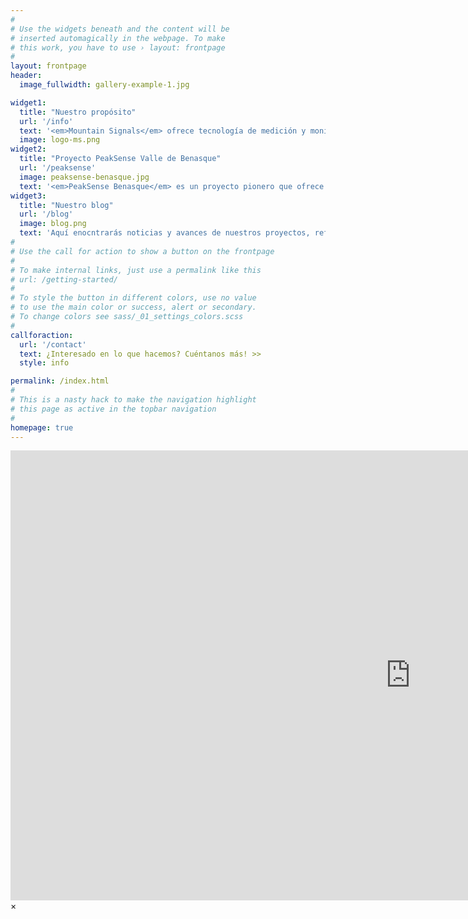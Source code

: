 ```yaml
---
#
# Use the widgets beneath and the content will be
# inserted automagically in the webpage. To make
# this work, you have to use › layout: frontpage
#
layout: frontpage
header:
  image_fullwidth: gallery-example-1.jpg

widget1:
  title: "Nuestro propósito"
  url: '/info'
  text: '<em>Mountain Signals</em> ofrece tecnología de medición y monitorización para entornos rurales o de difícil acceso.<br/>1. Sin necesidad de cobertura móvil ni internet<br/>2. Bajo impacto y mantenimiento.<br/>3. Transmisión de datos de largo alcance.<br/>4. Adaptable a cada necesidad.'
  image: logo-ms.png
widget2:
  title: "Proyecto PeakSense Valle de Benasque"
  url: '/peaksense'
  image: peaksense-benasque.jpg
  text: '<em>PeakSense Benasque</em> es un proyecto pionero que ofrece mediciones en tiempo real de los picos del valle de de Benasque gracias a la tecnología de Mountain Signals.'
widget3:
  title: "Nuestro blog"
  url: '/blog'
  image: blog.png
  text: 'Aquí enocntrarás noticias y avances de nuestros proyectos, referencias a nuestra tecnología y dispositivos, así como casos de usos y aplicaciones.'
#
# Use the call for action to show a button on the frontpage
#
# To make internal links, just use a permalink like this
# url: /getting-started/
#
# To style the button in different colors, use no value
# to use the main color or success, alert or secondary.
# To change colors see sass/_01_settings_colors.scss
#
callforaction:
  url: '/contact'
  text: ¿Interesado en lo que hacemos? Cuéntanos más! >>
  style: info

permalink: /index.html
#
# This is a nasty hack to make the navigation highlight
# this page as active in the topbar navigation
#
homepage: true
---
```


<div id="videoModal" class="reveal-modal large" data-reveal="">
  <div class="flex-video widescreen vimeo" style="display: block;">
    <iframe width="1280" height="720" src="https://www.youtube.com/embed/3b5zCFSmVvU" frameborder="0" allowfullscreen></iframe>
  </div>
  <a class="close-reveal-modal">&#215;</a>
</div>
